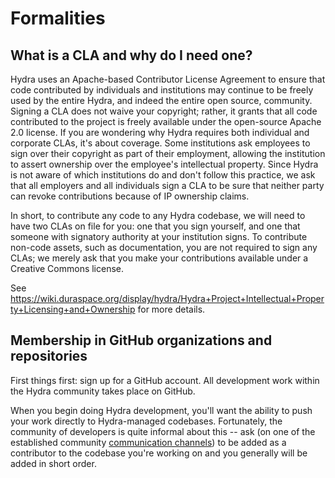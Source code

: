 # Formalities

## What is a CLA and why do I need one?

Hydra uses an Apache-based Contributor License Agreement to ensure that code contributed by individuals and institutions may continue to be freely used by the entire Hydra, and indeed the entire open source, community. Signing a CLA does not waive your copyright; rather, it grants that all code contributed to the project is freely available under the open-source Apache 2.0 license. If you are wondering why Hydra requires both individual and corporate CLAs, it's about coverage. Some institutions ask employees to sign over their copyright as part of their employment, allowing the institution to assert ownership over the employee's intellectual property. Since Hydra is not aware of which institutions do and don't follow this practice, we ask that all employers and all individuals sign a CLA to be sure that neither party can revoke contributions because of IP ownership claims.

In short, to contribute any code to any Hydra codebase, we will need to have two CLAs on file for you: one that you sign yourself, and one that someone with signatory authority at your institution signs. To contribute non-code assets, such as documentation, you are not required to sign any CLAs; we merely ask that you make your contributions available under a Creative Commons license.

See https://wiki.duraspace.org/display/hydra/Hydra+Project+Intellectual+Property+Licensing+and+Ownership for more details.

## Membership in GitHub organizations and repositories

First things first: sign up for a GitHub account. All development work within the Hydra community takes place on GitHub.

When you begin doing Hydra development, you'll want the ability to push your work directly to Hydra-managed codebases. Fortunately, the community of developers is quite informal about this -- ask (on one of the established community [communication channels](communication.md)) to be added as a contributor to the codebase you're working on and you generally will be added in short order.
